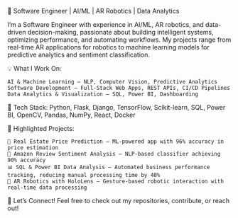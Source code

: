 🚀 Software Engineer | AI/ML | AR Robotics | Data Analytics

I’m a Software Engineer with experience in AI/ML, AR robotics, and data-driven decision-making, passionate about building intelligent systems, optimizing performance, and automating workflows. My projects range from real-time AR applications for robotics to machine learning models for predictive analytics and sentiment classification.

💡 What I Work On:

    AI & Machine Learning – NLP, Computer Vision, Predictive Analytics
    Software Development – Full-Stack Web Apps, REST APIs, CI/CD Pipelines
    Data Analytics & Visualization – SQL, Power BI, Dashboarding

🔧 Tech Stack: Python, Flask, Django, TensorFlow, Scikit-learn, SQL, Power BI, OpenCV, Pandas, NumPy, React, Docker

📌 Highlighted Projects:

    🏡 Real Estate Price Prediction – ML-powered app with 96% accuracy in price estimation
    💬 Amazon Review Sentiment Analysis – NLP-based classifier achieving 90% accuracy
    📊 SQL & Power BI Data Analysis – Automated business performance tracking, reducing manual processing time by 40%
    🤖 AR Robotics with HoloLens – Gesture-based robotic interaction with real-time data processing

💬 Let’s Connect! Feel free to check out my repositories, contribute, or reach out!

<!---
rahulprasad-art/rahulprasad-art is a ✨ special ✨ repository because its `README.md` (this file) appears on your GitHub profile.
You can click the Preview link to take a look at your changes.
--->
